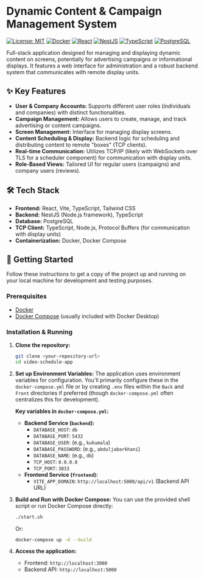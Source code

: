 # Dynamic Content & Campaign Management System

[![License: MIT](https://img.shields.io/badge/License-MIT-yellow.svg)](https://opensource.org/licenses/MIT) <!-- Replace with your actual license if different -->
[![Docker](https://img.shields.io/badge/docker-%230db7ed.svg?style=for-the-badge&logo=docker&logoColor=white)](https://www.docker.com/)
[![React](https://img.shields.io/badge/react-%2320232a.svg?style=for-the-badge&logo=react&logoColor=%2361DAFB)](https://reactjs.org/)
[![NestJS](https://img.shields.io/badge/nestjs-%23E0234E.svg?style=for-the-badge&logo=nestjs&logoColor=white)](https://nestjs.com/)
[![TypeScript](https://img.shields.io/badge/typescript-%23007ACC.svg?style=for-the-badge&logo=typescript&logoColor=white)](https://www.typescriptlang.org/)
[![PostgreSQL](https://img.shields.io/badge/postgresql-%23316192.svg?style=for-the-badge&logo=postgresql&logoColor=white)](https://www.postgresql.org/)

Full-stack application designed for managing and displaying dynamic content on screens, potentially for advertising campaigns or informational displays. It features a web interface for administration and a robust backend system that communicates with remote display units.

## ✨ Key Features

*   **User & Company Accounts:** Supports different user roles (individuals and companies) with distinct functionalities.
*   **Campaign Management:** Allows users to create, manage, and track advertising or content campaigns.
*   **Screen Management:** Interface for managing display screens.
*   **Content Scheduling & Display:** Backend logic for scheduling and distributing content to remote "boxes" (TCP clients).
*   **Real-time Communication:** Utilizes TCP/IP (likely with WebSockets over TLS for a scheduler component) for communication with display units.
*   **Role-Based Views:** Tailored UI for regular users (campaigns) and company users (reviews).

## 🛠️ Tech Stack

*   **Frontend:** React, Vite, TypeScript, Tailwind CSS
*   **Backend:** NestJS (Node.js framework), TypeScript
*   **Database:** PostgreSQL
*   **TCP Client:** TypeScript, Node.js, Protocol Buffers (for communication with display units)
*   **Containerization:** Docker, Docker Compose

## 🚀 Getting Started

Follow these instructions to get a copy of the project up and running on your local machine for development and testing purposes.

### Prerequisites

*   [Docker](https://www.docker.com/get-started)
*   [Docker Compose](https://docs.docker.com/compose/install/) (usually included with Docker Desktop)

### Installation & Running

1.  **Clone the repository:**
    ```bash
    git clone <your-repository-url>
    cd video-schedule-app
    ```

2.  **Set up Environment Variables:**
    The application uses environment variables for configuration. You'll primarily configure these in the `docker-compose.yml` file or by creating `.env` files within the `Back` and `Front` directories if preferred (though `docker-compose.yml` often centralizes this for development).

    **Key variables in `docker-compose.yml`:**

    *   **Backend Service (`backend`):**
        *   `DATABASE_HOST`: `db`
        *   `DATABASE_PORT`: `5432`
        *   `DATABASE_USER`: (e.g., `kukumala`)
        *   `DATABASE_PASSWORD`: (e.g., `abduljabarkhani`)
        *   `DATABASE_NAME`: (e.g., `db`)
        *   `TCP_HOST`: `0.0.0.0`
        *   `TCP_PORT`: `3033`
    *   **Frontend Service (`frontend`):**
        *   `VITE_APP_DOMAIN`: `http://localhost:5000/api/v1` (Backend API URL)

3.  **Build and Run with Docker Compose:**
    You can use the provided shell script or run Docker Compose directly:
    ```bash
    ./start.sh
    ```
    Or:
    ```bash
    docker-compose up -d --build
    ```

4.  **Access the application:**
    *   Frontend: `http://localhost:3000`
    *   Backend API: `http://localhost:5000`
